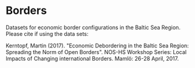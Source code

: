 # Borders
Datasets for economic border configurations in the Baltic Sea Region.
Please cite if using the data sets:

Kerntopf, Martin (2017). "Economic Debordering in the Baltic Sea Region: Spreading the Norm of Open Borders". NOS-HS Workshop Series: Local Impacts of Changing international Borders. Mamlö: 26-28 April, 2017. 

